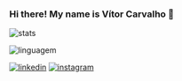 ### Hi there! My name is Vítor Carvalho 👋

![stats](https://github-readme-stats.vercel.app/api?username=izottiv&theme=vue-dark&show_icons=true&hide_border=false&count_private=true)

![linguagem](https://github-readme-stats.vercel.app/api/top-langs/?username=izottiv&theme=vue-dark&show_icons=true&hide_border=false&layout=compact)


[![linkedin](https://img.shields.io/badge/LinkedIn-0077B5?style=for-the-badge&logo=linkedin&logoColor=white)](https://www.linkedin.com/in/v%C3%ADtor-carvalho-00a055305/)
[![instagram](https://img.shields.io/badge/Instagram-E4405F?style=for-the-badge&logo=instagram&logoColor=white)](https://www.instagram.com/vitor.caarvalho_/)

